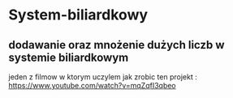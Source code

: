 # System-biliardkowy
## dodawanie oraz mnożenie  dużych  liczb w systemie biliardkowym 


 jeden z filmow w ktorym uczylem jak zrobic ten projekt :
https://www.youtube.com/watch?v=mqZqfI3qbeo
